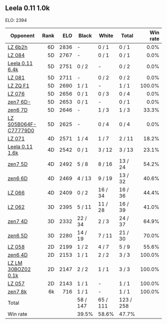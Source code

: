 ## Leela 0.11 1.0k ##

ELO: 2394

Opponent | Rank | ELO | Black | White | Total | Win rate
---------|-----:|----:|-------|-------|-------|-------:
[LZ 6b2h](LZ%206b2h.md) | 6D | 2836 | - | 0 / 1 | 0 / 1 | 0.0%
[LZ 084](LZ%20084.md) | 5D | 2767 | - | 0 / 1 | 0 / 1 | 0.0%
[Leela 0.11 6.4k](Leela%200.11%206.4k.md) | 5D | 2751 | 0 / 2 | - | 0 / 2 | 0.0%
[LZ 081](LZ%20081.md) | 5D | 2711 | - | 0 / 2 | 0 / 2 | 0.0%
[LZ ZQ F1](LZ%20ZQ%20F1.md) | 5D | 2690 | 1 / 1 | - | 1 / 1 | 100.0%
[LZ 076](LZ%20076.md) | 5D | 2656 | 0 / 1 | 0 / 3 | 0 / 4 | 0.0%
[zen7 6D-](zen7%206D-.md) | 5D | 2653 | 0 / 1 | - | 0 / 1 | 0.0%
[zen6 7D](zen6%207D.md) | 5D | 2646 | - | 1 / 3 | 1 / 3 | 33.3%
[LZ S05B064F-C77779D0](LZ%20S05B064F-C77779D0.md) | 5D | 2625 | - | 0 / 4 | 0 / 4 | 0.0%
[LZ 071](LZ%20071.md) | 4D | 2571 | 1 / 4 | 1 / 7 | 2 / 11 | 18.2%
[Leela 0.11 1.6k](Leela%200.11%201.6k.md) | 4D | 2542 | 0 / 1 | 3 / 12 | 3 / 13 | 23.1%
[zen7 5D](zen7%205D.md) | 4D | 2492 | 5 / 8 | 8 / 16 | 13 / 24 | 54.2%
[zen6 6D](zen6%206D.md) | 4D | 2469 | 4 / 13 | 9 / 19 | 13 / 32 | 40.6%
[LZ 066](LZ%20066.md) | 4D | 2409 | 0 / 2 | 16 / 34 | 16 / 36 | 44.4%
[LZ 062](LZ%20062.md) | 3D | 2395 | 5 / 11 | 11 / 28 | 16 / 39 | 41.0%
[zen7 4D](zen7%204D.md) | 3D | 2332 | 22 / 34 | 2 / 3 | 24 / 37 | 64.9%
[zen6 5D](zen6%205D.md) | 3D | 2280 | 14 / 19 | 7 / 11 | 21 / 30 | 70.0%
[LZ 058](LZ%20058.md) | 2D | 2199 | 1 / 2 | 4 / 7 | 5 / 9 | 55.6%
[zen6 4D](zen6%204D.md) | 2D | 2153 | 1 / 1 | 2 / 2 | 3 / 3 | 100.0%
[LZ LM 30BOZ02 0.1k](LZ%20LM%2030BOZ02%200.1k.md) | 2D | 2147 | 2 / 2 | 1 / 1 | 3 / 3 | 100.0%
[LZ 057](LZ%20057.md) | 2D | 2143 | 1 / 1 | - | 1 / 1 | 100.0%
[zen7 8k](zen7%208k.md) | 6k | 716 | 1 / 1 | - | 1 / 1 | 100.0%
Total | | | 58 / 147 | 65 / 111 | 123 / 258 | 
Win rate| | | 39.5% | 58.6% | 47.7% | 

